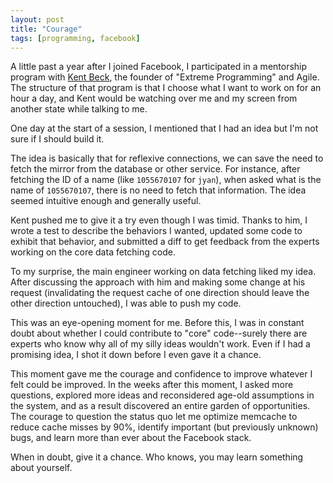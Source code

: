 ```yaml
---
layout: post
title: "Courage"
tags: [programming, facebook]
---
```

A little past a year after I joined Facebook, I participated in a mentorship program with [Kent Beck](http://en.wikipedia.org/wiki/Kent_Beck), the founder of "Extreme Programming" and Agile. The structure of that program is that I choose what I want to work on for an hour a day, and Kent would be watching over me and my screen from another state while talking to me.

One day at the start of a session, I mentioned that I had an idea but I'm not sure if I should build it.

The idea is basically that for reflexive connections, we can save the need to fetch the mirror from the database or other service. For instance, after fetching the ID of a name (like `1055670107` for `jyan`), when asked what is the name of `1055670107`, there is no need to fetch that information. The idea seemed intuitive enough and generally useful.

Kent pushed me to give it a try even though I was timid. Thanks to him, I wrote a test to describe the behaviors I wanted, updated some code to exhibit that behavior, and submitted a diff to get feedback from the experts working on the core data fetching code.

To my surprise, the main engineer working on data fetching liked my idea. After discussing the approach with him and making some change at his request (invalidating the request cache of one direction should leave the other direction untouched), I was able to push my code.

This was an eye-opening moment for me. Before this, I was in constant doubt about whether I could contribute to "core" code--surely there are experts who know why all of my silly ideas wouldn't work. Even if I had a promising idea, I shot it down before I even gave it a chance.

This moment gave me the courage and confidence to improve whatever I felt could be improved. In the weeks after this moment, I asked more questions, explored more ideas and reconsidered age-old assumptions in the system, and as a result discovered an entire garden of opportunities. The courage to question the status quo let me optimize memcache to reduce cache misses by 90%, identify important (but previously unknown) bugs, and learn more than ever about the Facebook stack.

When in doubt, give it a chance. Who knows, you may learn something about yourself.
